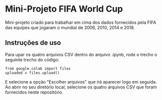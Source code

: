 # Mini-Projeto FIFA World Cup
Mini-projeto criado para trabalhar em cima dos dados fornecidos pela FIFA das equipes que jogaram o mundial de 2006, 2010, 2014 e 2018.

## Instruções de uso
Para upar os quatro arquivos CSV dentro do arquivo .ipynb, rode o trecho o seguinte trecho do código:

```
from google.colab import files
uploaded = files.upload()
```
E selecione a opção "Escolher arquivos" que irá aparecer logo em seguida. Ao abrir no seu diretório local, selecione os quatro arquivos CSV que foram fornecidos neste repositório.

